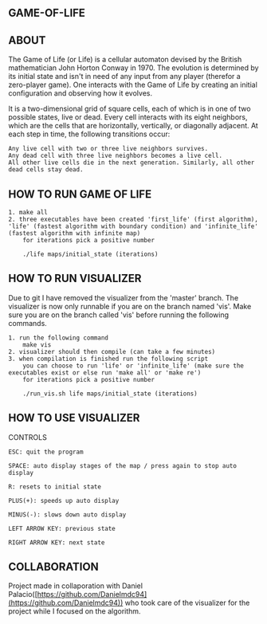 ## GAME-OF-LIFE

## ABOUT

The Game of Life (or Life) is a cellular automaton devised by the British mathematician John Horton Conway in 1970. The evolution is determined by its initial state and isn't in need of any input from any player (therefor a zero-player game). One interacts with the Game of Life by creating an initial configuration and observing how it evolves.

It is a two-dimensional grid of square cells, each of which is in one of two
possible states, live or dead. Every cell interacts with its eight
neighbors, which are the cells that are horizontally, vertically, or
diagonally adjacent. At each step in time, the following transitions
occur:

	Any live cell with two or three live neighbors survives.
	Any dead cell with three live neighbors becomes a live cell.
	All other live cells die in the next generation. Similarly, all other dead cells stay dead.

## HOW TO RUN GAME OF LIFE

	1. make all
	2. three executables have been created 'first_life' (first algorithm), 'life' (fastest algorithm with boundary condition) and 'infinite_life' (fastest algorithm with infinite map)
		for iterations pick a positive number

		./life maps/initial_state (iterations)


## HOW TO RUN VISUALIZER

Due to git I have removed the visualizer from the 'master' branch. The visualizer is now only runnable if you are on the branch named 'vis'. Make sure you are on the branch called 'vis' before running the following commands.

	1. run the following command
		make vis
	2. visualizer should then compile (can take a few minutes)
	3. when compilation is finished run the following script
		you can choose to run 'life' or 'infinite_life' (make sure the executables exist or else run 'make all' or 'make re')
		for iterations pick a positive number

		./run_vis.sh life maps/initial_state (iterations)

## HOW TO USE VISUALIZER

CONTROLS

	ESC: quit the program

	SPACE: auto display stages of the map / press again to stop auto display

	R: resets to initial state

	PLUS(+): speeds up auto display

	MINUS(-): slows down auto display

	LEFT ARROW KEY: previous state

	RIGHT ARROW KEY: next state

## COLLABORATION

Project made in collaporation with Daniel Palacio([https://github.com/Danielmdc94](https://github.com/Danielmdc94)) who took care of the visualizer for the project while I focused on the algorithm.
